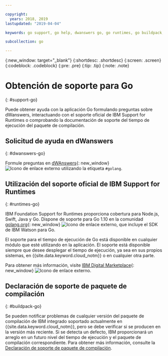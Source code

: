 ```yaml
---

copyright:
  years: 2018, 2019
lastupdated: "2019-04-04"

keywords: go support, go help, dwanswers go, go runtimes, go buildpack, ibm support go, foundation support go, runtime support

subcollection: go

---
```


{:new_window: target="_blank"}
{:shortdesc: .shortdesc}
{:screen: .screen}
{:codeblock: .codeblock}
{:pre: .pre}
{:tip: .tip}
{:note: .note}

# Obtención de soporte para Go
{: #support-go}

Puede obtener ayuda con la aplicación Go formulando preguntas sobre dWanswers, interactuando con el soporte oficial de IBM Support for Runtimes o comprobando la documentación de soporte del tiempo de ejecución del paquete de compilación.

## Solicitud de ayuda en dWanswers
{: #dwanswers-go}

Formule preguntas en [dWAnswers](https://developer.ibm.com/answers/topics/golang.html){: new_window} ![Icono de enlace externo](../icons/launch-glyph.svg "Icono de enlace externo") utilizando la etiqueta `#golang`.

## Utilización del soporte oficial de IBM Support for Runtimes
{: #runtimes-go}

IBM Foundation Support for Runtimes proporciona cobertura para Node.js, Swift, Java y Go. Dispone de soporte para Go 1.10 en la comunidad [golang.org](https://golang.org/){: new_window} ![Icono de enlace externo](../icons/launch-glyph.svg "Icono de enlace externo"), que incluye el SDK de IBM Watson para Go. 

El soporte para el tiempo de ejecución de Go está disponible en cualquier módulo que esté utilizando en la aplicación. El soporte está disponible siempre que desee desplegar el tiempo de ejecución, ya sea en sus propios sistemas, en {{site.data.keyword.cloud_notm}} o en cualquier otra parte.

Para obtener más información, visite [IBM Digital Marketplace](https://www.ibm.com/us-en/marketplace/support-for-runtimes){: new_window} ![Icono de enlace externo](../icons/launch-glyph.svg "Icono de enlace externo").

## Declaración de soporte de paquete de compilación
{: #buildpack-go}

Se pueden notificar problemas de cualquier versión del paquete de compilación de IBM integrado soportado actualmente en {{site.data.keyword.cloud_notm}}, pero se debe verificar si se producen en la versión más reciente. Si se detecta un defecto, IBM proporcionará un arreglo en un futuro nivel del tiempo de ejecución y el paquete de compilación correspondiente. Para obtener más información, consulte la [Declaración de soporte de paquete de compilación](/docs/runtimes-common?topic=runtimes-common-buildpack_support_statement).
